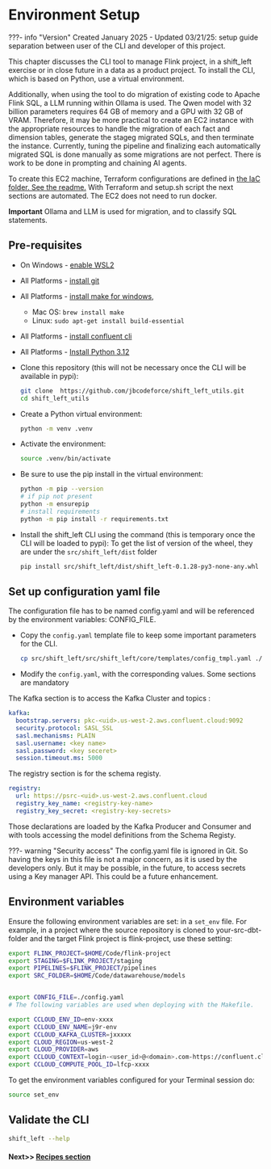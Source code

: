 # Environment Setup

???- info "Version"
    Created January 2025 - Updated 03/21/25: setup guide separation between user of the CLI and developer of this project.

This chapter discusses the CLI tool to manage Flink project, in a shift_left exercise or in close future in a data as a product project. To install the CLI, which is based on Python, use a virtual environment.

Additionally, when using the tool to do migration of existing code to Apache Flink SQL, a LLM running within Ollama is used. The Qwen model with 32 billion parameters requires 64 GB of memory and a GPU with 32 GB of VRAM. Therefore, it may be more practical to create an EC2 instance with the appropriate resources to handle the migration of each fact and dimension tables, generate the stageg migrated SQLs, and then terminate the instance. Currently, tuning the pipeline and finalizing each automatically migrated SQL is done manually as some migrations are not perfect. There is work to be done in prompting and chaining AI agents.

To create this EC2 machine, Terraform configurations are defined in [the IaC folder. See the readme.](https://github.com/jbcodeforce/shift_left_utils/tree/main/IaC/tf_aws_ec2) With Terraform and setup.sh script the next sections are automated. The EC2 does not need to run docker.

**Important** Ollama and LLM is used for migration, and to classify SQL statements.

## Pre-requisites

* On Windows - [enable WSL2](https://learn.microsoft.com/en-us/windows/wsl/install)
* All Platforms - [install git](https://git-scm.com/book/en/v2/Getting-Started-Installing-Git)
* All Platforms - [install make for windows](https://gnuwin32.sourceforge.net/packages/make.htm), 

    * Mac OS: ```brew install make``` 
    * Linux: ```sudo apt-get install build-essential```

* All Platforms - [install confluent cli](https://docs.confluent.io/confluent-cli/current/install.html)
* All Platforms - [Install Python 3.12](https://www.python.org/downloads/release/python-3120/)

* Clone this repository (this will not be necessary once the CLI will be available in pypi): 
  ```sh
  git clone  https://github.com/jbcodeforce/shift_left_utils.git
  cd shift_left_utils
  ```

* Create a Python virtual environment:
  ```sh
  python -m venv .venv
  ```

* Activate the environment:
  ```sh
  source .venv/bin/activate
  ```

* Be sure to use the pip install in the virtual environment:
  ```sh
  python -m pip --version
  # if pip not present
  python -m ensurepip
  # install requirements
  python -m pip install -r requirements.txt
  ```

* Install the shift_left CLI using the command (this is temporary once the CLI will be loaded to pypi): To get the list of version of the wheel, they are under the `src/shift_left/dist` folder
  ```sh
  pip install src/shift_left/dist/shift_left-0.1.28-py3-none-any.whl
  ```

## Set up configuration yaml file

The configuration file has to be named config.yaml and will be referenced by the environment variables: CONFIG_FILE.

* Copy the  `config.yaml` template file to keep some important parameters for the CLI. 
  ```sh
  cp src/shift_left/src/shift_left/core/templates/config_tmpl.yaml ./config.yaml
  ```

* Modify the `config.yaml`, with the corresponding values. Some sections are mandatory

The Kafka section is to access the Kafka Cluster and topics :

```yaml
kafka:
  bootstrap.servers: pkc-<uid>.us-west-2.aws.confluent.cloud:9092
  security.protocol: SASL_SSL
  sasl.mechanisms: PLAIN
  sasl.username: <key name>
  sasl.password: <key seceret> 
  session.timeout.ms: 5000
```

The registry section is for the schema registy.

```yaml
registry:
  url: https://psrc-<uid>.us-west-2.aws.confluent.cloud
  registry_key_name: <registry-key-name>
  registry_key_secret: <registry-key-secrets>
``` 

Those declarations are loaded by the Kafka Producer and Consumer and with tools accessing the model definitions from the Schema Registy.


???- warning "Security access"
    The config.yaml file is ignored in Git. So having the keys in this file is not a major concern, as it is used by the developers only. But it may be possible, in the future, to access secrets using a Key manager API. This could be a future enhancement.

## Environment variables


Ensure the following environment variables are set: in a `set_env` file. For example, in a project where the source repository is cloned to your-src-dbt-folder and the target Flink project is flink-project, use these setting:

```sh
export FLINK_PROJECT=$HOME/Code/flink-project
export STAGING=$FLINK_PROJECT/staging
export PIPELINES=$FLINK_PROJECT/pipelines
export SRC_FOLDER=$HOME/Code/datawarehouse/models


export CONFIG_FILE=./config.yaml
# The following variables are used when deploying with the Makefile.

export CCLOUD_ENV_ID=env-xxxx
export CCLOUD_ENV_NAME=j9r-env
export CCLOUD_KAFKA_CLUSTER=jxxxxx
export CLOUD_REGION=us-west-2
export CLOUD_PROVIDER=aws
export CCLOUD_CONTEXT=login-<user_id>@<domain>.com-https://confluent.cloud
export CCLOUD_COMPUTE_POOL_ID=lfcp-xxxx
```

To get the environment variables configured for your Terminal session do:

```sh
source set_env
```

## Validate the CLI

```sh
shift_left --help
```

#### Next>> [Recipes section](recipes.md)

